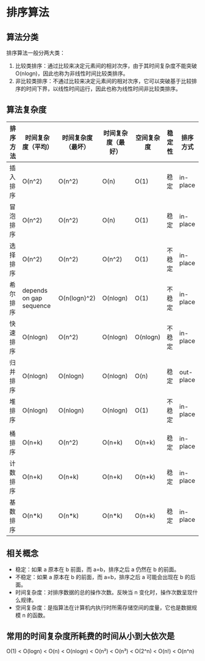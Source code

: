 # 排序算法

## 算法分类

排序算法一般分两大类：

1.  比较类排序：通过比较来决定元素间的相对次序，由于其时间复杂度不能突破 O(nlogn)，因此也称为非线性时间比较类排序。
2.  非比较类排序：不通过比较来决定元素间的相对次序，它可以突破基于比较排序的时间下界，以线性时间运行，因此也称为线性时间非比较类排序。

## 算法复杂度

| 排序方法 | 时间复杂度（平均）      | 时间复杂度（最坏） | 时间复杂度（最好） | 空间复杂度 | 稳定性 | 排序方式  |
| -------- | ----------------------- | ------------------ | ------------------ | ---------- | ------ | --------- |
| 插入排序 | O(n^2)                  | O(n^2)             | O(n)               | O(1)       | 稳定   | in-place  |
| 冒泡排序 | O(n^2)                  | O(n^2)             | O(n)               | O(1)       | 稳定   | in-place  |
| 选择排序 | O(n^2)                  | O(n^2)             | O(n^2)             | O(1)       | 不稳定 | in-place  |
| 希尔排序 | depends on gap sequence | O(n(logn)^2)       | O(nlogn)           | O(1)       | 不稳定 | in-place  |
| 快速排序 | O(nlogn)                | O(n^2)             | O(nlogn)           | O(nlogn)   | 不稳定 | in-place  |
| 归并排序 | O(nlogn)                | O(nlogn)           | O(nlogn)           | O(n)       | 稳定   | out-place |
| 堆排序   | O(nlogn)                | O(nlogn)           | O(nlogn)           | O(1)       | 不稳定 | in-place  |
|          |                         |                    |                    |            |        |           |
| 桶排序   | O(n+k)                  | O(n^2)             | O(n+k)             | O(n+k)     | 稳定   | in-place  |
| 计数排序 | O(n+k)                  | O(n+k)             | O(n+k)             | O(n+k)     | 稳定   | in-place  |
| 基数排序 | O(n\*k)                 | O(n\*k)            | O(n\*k)            | O(n+k)     | 稳定   | in-place  |

## 相关概念

-   稳定：如果 a 原本在 b 前面，而 a=b，排序之后 a 仍然在 b 的前面。
-   不稳定：如果 a 原本在 b 的前面，而 a=b，排序之后 a 可能会出现在 b 的后面。
-   时间复杂度：对排序数据的总的操作次数。反映当 n 变化时，操作次数呈现什么规律。
-   空间复杂度：是指算法在计算机内执行时所需存储空间的度量，它也是数据规模 n 的函数。

## 常用的时间复杂度所耗费的时间从小到大依次是

O(1) < O(logn) < O(n) < O(nlogn) < O(n²) < O(n³) < O(2^n) < O(n!) < O(n^n)

